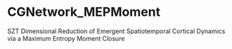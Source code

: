 # CGNetwork_MEPMoment
SZT Dimensional Reduction of Emergent Spatiotemporal Cortical Dynamics via a Maximum Entropy Moment Closure
